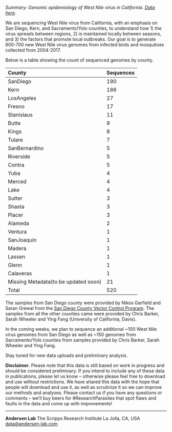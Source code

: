 *Summary: Genomic epidemiology of West Nile virus in California. [Data here](https://github.com/andersen-lab/west-nile).*

We are sequencing West Nile virus from California, with an emphasis on San Diego, Kern, and Sacramento/Yolo counties, to understand how 1) the virus spreads between regions, 2) is maintained locally between seasons, and 3) the factors that promote local outbreaks. Our goal is to generate 600-700 new West Nile virus genomes from infected birds and mosquitoes collected from 2004-2017.

Below is a table showing the count of sequenced  genomes by county.

| County                               | Sequences |
| :---                                 | :---      |
| SanDiego                             |       190 |
| Kern                                 |       186 |
| LosAngeles                           |        27 |
| Fresno                               |        17 |
| Stanislaus                           |        11 |
| Butte                                |         9 |
| Kings                                |         8 |
| Tulare                               |         7 |
| SanBernardino                        |         5 |
| Riverside                            |         5 |
| Contra                               |         5 |
| Yuba                                 |         4 |
| Merced                               |         4 |
| Lake                                 |         4 |
| Sutter                               |         3 |
| Shasta                               |         3 |
| Placer                               |         3 |
| Alameda                              |         2 |
| Ventura                              |         1 |
| SanJoaquin                           |         1 |
| Madera                               |         1 |
| Lassen                               |         1 |
| Glenn                                |         1 |
| Calaveras                            |         1 |
| Missing Metadata(to be updated soon) |        21 |
| Total                                |       520 |

The samples from San Diego county were provided by Nikos Garfield and Saran Grewal from the [San Diego County Vector Control Program](http://www.sandiegocounty.gov/deh/pests/vector_disease.html). The samples from all the other counties came were provided by Chris Barker, Sarah Wheeler and Ying Fang (University of California, Davis).

In the coming weeks, we plan to sequence an additional ~100 West Nile virus genomes from San Diego as well as ~150 genomes from Sacramento/Yolo counties from samples provided by Chris Barker, Sarah Wheeler and Ying Fang.

Stay tuned for new data uploads and preliminary analysis.

**Disclaimer**. Please note that this data is still based on work in progress and should be considered preliminary. If you intend to include any of these data in publications, please let us know – otherwise please feel free to download and use without restrictions. We have shared this data with the hope that people will download and use it, as well as scrutinize it so we can improve our methods and analyses. Please contact us if you have any questions or comments – we’ll buy beers for #ResearchParasites that spot flaws and faults in the data and come up with improvements!

---
**Andersen Lab**
The Scripps Research Institute
La Jolla, CA, USA
[data@andersen-lab.com](mailto:data@andersen-lab.com)
